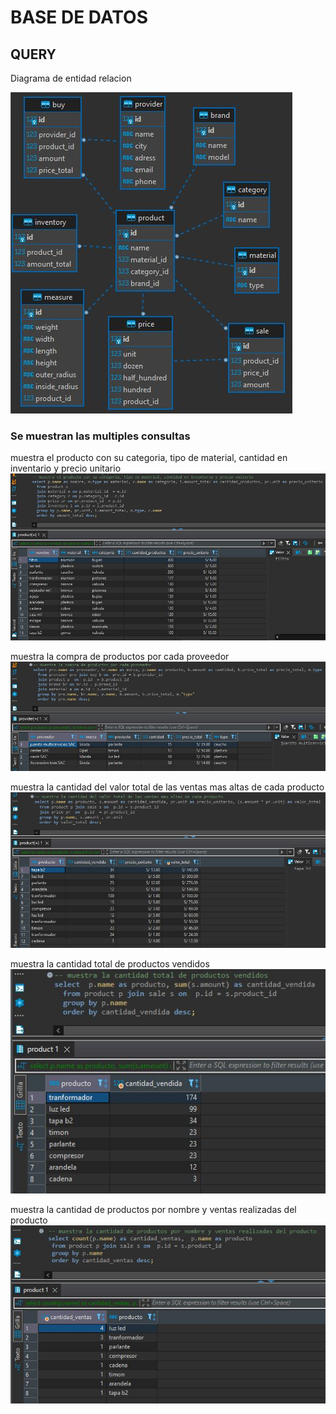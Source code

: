 # BASE DE DATOS
## QUERY 

Diagrama de entidad relacion 

![App Screenshot](https://github.com/ariescacy9/queries_sql/blob/master/img/diagrama.JPG?raw=true)

### Se muestran las multiples consultas

muestra el producto con su categoria, tipo de material, cantidad en inventario y precio unitario
![App Screenshot](https://github.com/ariescacy9/queries_sql/blob/master/img/query1.JPG?raw=true)

muestra la compra de productos por cada proveedor
![App Screenshot](https://github.com/ariescacy9/queries_sql/blob/master/img/query2.JPG?raw=true)

muestra la cantidad del valor total de las ventas mas altas de cada producto
![App Screenshot](https://github.com/ariescacy9/queries_sql/blob/master/img/query3.JPG?raw=true)

muestra la cantidad total de productos vendidos
![App Screenshot](https://github.com/ariescacy9/queries_sql/blob/master/img/query4.JPG?raw=true)

muestra la cantidad de productos por nombre y ventas realizadas del producto
![App Screenshot](https://github.com/ariescacy9/queries_sql/blob/master/img/query5.JPG?raw=true)